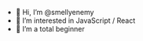 - 👋 Hi, I’m @smellyenemy 
- 👀 I’m interested in JavaScript / React
- 🌱 I’m a total beginner
<!---
smellyenemy/smellyenemy is a ✨ special ✨ repository because its `README.md` (this file) appears on your GitHub profile.
You can click the Preview link to take a look at your changes.
--->
